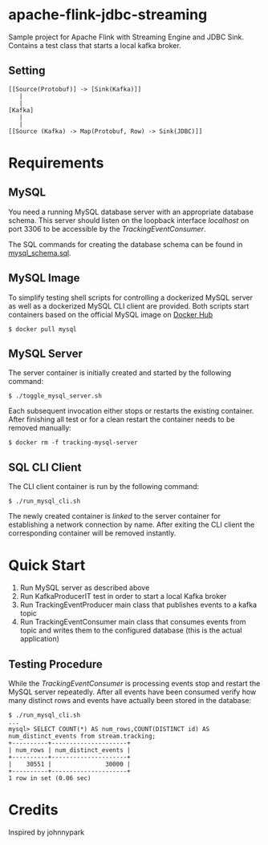# apache-flink-jdbc-streaming
Sample project for Apache Flink with Streaming Engine and JDBC Sink.
Contains a test class that starts a local kafka broker. 

## Setting
```
[[Source(Protobuf)] -> [Sink(Kafka)]] 
   |
   |   
[Kafka]
   |
   |   
[[Source (Kafka) -> Map(Protobuf, Row) -> Sink(JDBC)]]  
``` 

# Requirements

## MySQL

You need a running MySQL database server with an appropriate database schema. This server should
listen on the loopback interface _localhost_ on port 3306 to be accessible by the _TrackingEventConsumer_.

The SQL commands for creating the database schema can be found in [mysql_schema.sql](src/main/resources/db/mysql_schema.sql).

## MySQL Image

To simplify testing shell scripts for controlling a dockerized MySQL server as well as a dockerized MySQL CLI client are
provided. Both scripts start containers based on the official MySQL image on [Docker Hub](https://hub.docker.com/_/mysql)

```
$ docker pull mysql
```

## MySQL Server

The server container is initially created and started by the following command:
```
$ ./toggle_mysql_server.sh
```

Each subsequent invocation either stops or restarts the existing container. After finishing all test or for
a clean restart the container needs to be removed manually:
```
$ docker rm -f tracking-mysql-server
```

## SQL CLI Client

The CLI client container is run by the following command:
```
$ ./run_mysql_cli.sh
```

The newly created container is _linked_ to the server container for establishing a network connection
by name. After exiting the CLI client the corresponding container will be removed instantly.

# Quick Start

1. Run MySQL server as described above
2. Run KafkaProducerIT test in order to start a local Kafka broker
3. Run TrackingEventProducer main class that publishes events to a kafka topic
4. Run TrackingEventConsumer main class that consumes events from topic and writes them to the configured database (this is the actual application)

## Testing Procedure
While the _TrackingEventConsumer_ is processing events stop and restart the MySQL server repeatedly. After all
events have been consumed verify how many distinct rows and events have actually been stored in the database:
```
$ ./run_mysql_cli.sh
...
mysql> SELECT COUNT(*) AS num_rows,COUNT(DISTINCT id) AS num_distinct_events from stream.tracking;
+----------+---------------------+
| num_rows | num_distinct_events |
+----------+---------------------+
|    30551 |               30000 |
+----------+---------------------+
1 row in set (0.06 sec)
```

# Credits
Inspired by johnnypark